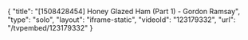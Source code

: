 {
    "title": "[1508428454] Honey Glazed Ham (Part 1) - Gordon Ramsay",
    "type": "solo",
    "layout": "iframe-static",
    "videoId": "123179332",
    "url": "\/tvpembed\/123179332"
}